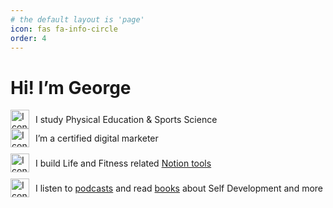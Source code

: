 ```yaml
---
# the default layout is 'page'
icon: fas fa-info-circle
order: 4
---
```


# Hi! I’m George



<div style="display: flex; align-items: center;">
  <img src="https://www.noticons.com/icon/B5m/DDC7C7/" alt="Icon" width="30px" />
  <span style="margin-left: 10px;">I study Physical Education & Sports Science</span>
</div>


<div style="display: flex; align-items: center; margin-bottom: 10px;">
  <img src="https://www.notion.so/icons/gradebook_lightgray.svg" alt="Icon" width="30px" />
  <span style="margin-left: 10px;">I’m a certified digital marketer</span>
</div>

<div style="display: flex; align-items: center; margin-bottom: 10px;">
  <img src="https://www.noticons.com/icon/vYqG/DDC7C7/" alt="Icon" width="30px" />
  <span style="margin-left: 10px;">I build Life and Fitness related <a href="https://www.notion.so/Free-Templates-01605f0861004c96ac9c3d4e20971cff">Notion tools</a></span>
</div>

<div style="display: flex; align-items: center; margin-bottom: 10px;">
  <img src="https://www.noticons.com/icon/WDX/DDC7C7/" alt="Icon" width="30px" />
  <span style="margin-left: 10px;">I listen to <a href="https://www.notion.so/Podcast-Summaries-7524280ad7c940dea81734ddf037b497">podcasts</a> and read <a href="https://www.notion.so/Book-Summaries-ad2fb87858404ddc97392ecca777e99b">books</a> about Self Development and more</span>
</div>




